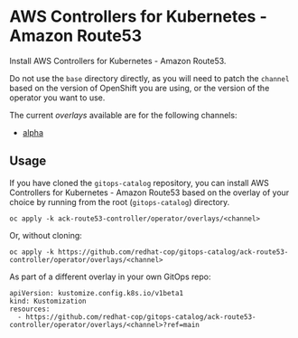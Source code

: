 # AWS Controllers for Kubernetes - Amazon Route53

Install AWS Controllers for Kubernetes - Amazon Route53.

Do not use the `base` directory directly, as you will need to patch the `channel` based on the version of OpenShift you are using, or the version of the operator you want to use.

The current *overlays* available are for the following channels:

* [alpha](operator/overlays/alpha)

## Usage

If you have cloned the `gitops-catalog` repository, you can install AWS Controllers for Kubernetes - Amazon Route53 based on the overlay of your choice by running from the root (`gitops-catalog`) directory.

```
oc apply -k ack-route53-controller/operator/overlays/<channel>
```

Or, without cloning:

```
oc apply -k https://github.com/redhat-cop/gitops-catalog/ack-route53-controller/operator/overlays/<channel>
```

As part of a different overlay in your own GitOps repo:

```
apiVersion: kustomize.config.k8s.io/v1beta1
kind: Kustomization
resources:
  - https://github.com/redhat-cop/gitops-catalog/ack-route53-controller/operator/overlays/<channel>?ref=main
```
